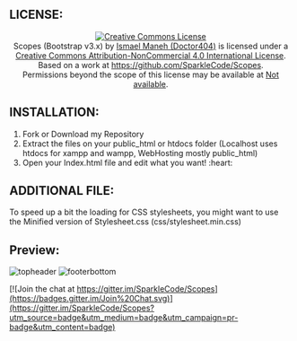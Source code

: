 <h2>LICENSE:</h2>
<center><a rel="license" href="http://creativecommons.org/licenses/by-nc/4.0/"><img alt="Creative Commons License" style="border-width:0" src="https://i.creativecommons.org/l/by-nc/4.0/88x31.png" /></a><br /><span xmlns:dct="http://purl.org/dc/terms/" property="dct:title">Scopes (Bootstrap v3.x)</span> by <a xmlns:cc="http://creativecommons.org/ns#" href="http://github.com/SparkleCode" property="cc:attributionName" rel="cc:attributionURL">Ismael Maneh (Doctor404)</a> is licensed under a <a rel="license" href="http://creativecommons.org/licenses/by-nc/4.0/">Creative Commons Attribution-NonCommercial 4.0 International License</a>.<br />Based on a work at <a xmlns:dct="http://purl.org/dc/terms/" href="https://github.com/SparkleCode/Scopes" rel="dct:source">https://github.com/SparkleCode/Scopes</a>.<br />Permissions beyond the scope of this license may be available at <a xmlns:cc="http://creativecommons.org/ns#" href="Not available" rel="cc:morePermissions">Not available</a>.</center>

<h2>INSTALLATION:</h2>
<ol>
	<li>Fork or Download my Repository</li>
	<li>Extract the files on your public_html or htdocs folder (Localhost uses htdocs for xampp and wampp, WebHosting mostly public_html)</li>
	<li>Open your Index.html file and edit what you want! :heart:</li>
</ol>

<h2>ADDITIONAL FILE:</h2>
<p>To speed up a bit the loading for CSS stylesheets, you might want to use the Minified version of Stylesheet.css (css/stylesheet.min.css)</p>

<h2>Preview:</h2>
<img src="http://i.imgur.com/VLJtopv.jpg" alt="topheader">
<img src="http://i.imgur.com/1OVsSke.jpg" alt="footerbottom">


[![Join the chat at https://gitter.im/SparkleCode/Scopes](https://badges.gitter.im/Join%20Chat.svg)](https://gitter.im/SparkleCode/Scopes?utm_source=badge&utm_medium=badge&utm_campaign=pr-badge&utm_content=badge)